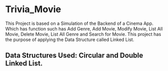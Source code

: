# Trivia_Movie

This Project is based on a Simulation of the Backend of a Cinema App. Which has function such has Add Genre, Add Movie, Modify Movie, List All Movie, Delete Movie, List All Genre and Search for Movie. This project has the purpose of applying the Data Structure called Linked List. 

## Data Structures Used: Circular and Double Linked List. 


